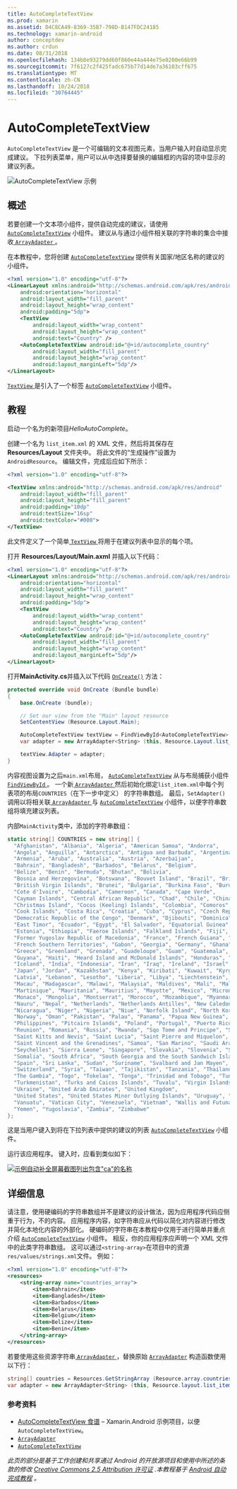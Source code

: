 ```yaml
---
title: AutoCompleteTextView
ms.prod: xamarin
ms.assetid: D4C8CA49-8369-35B7-798D-B147FDC24185
ms.technology: xamarin-android
author: conceptdev
ms.author: crdun
ms.date: 08/31/2018
ms.openlocfilehash: 134b8e93279dd60f860e44a444e75e0200e66b99
ms.sourcegitcommit: 7f6127c2f425fadc675b77d14de7a36103cff675
ms.translationtype: MT
ms.contentlocale: zh-CN
ms.lasthandoff: 10/24/2018
ms.locfileid: "30764445"
---
```

# <a name="auto-complete"></a>AutoCompleteTextView

`AutoCompleteTextView` 是一个可编辑的文本视图元素，当用户输入时自动显示完成建议。 下拉列表菜单，用户可以从中选择要替换的编辑框的内容的项中显示的建议列表。

![AutoCompleteTextView 示例](images/auto-complete.png)

## <a name="overview"></a>概述

若要创建一个文本项小组件，提供自动完成的建议，请使用 [`AutoCompleteTextView`](https://developer.xamarin.com/api/type/Android.Widget.AutoCompleteTextView/)
小组件。 建议从与通过小组件相关联的字符串的集合中接收[ `ArrayAdapter` ](https://developer.xamarin.com/api/type/Android.Widget.ArrayAdapter/)。

在本教程中，您将创建 [`AutoCompleteTextView`](https://developer.xamarin.com/api/type/Android.Widget.AutoCompleteTextView/)
提供有关国家/地区名称的建议的小组件。

```xml
<?xml version="1.0" encoding="utf-8"?>
<LinearLayout xmlns:android="http://schemas.android.com/apk/res/android"
    android:orientation="horizontal"
    android:layout_width="fill_parent"
    android:layout_height="wrap_content"
    android:padding="5dp">
    <TextView
        android:layout_width="wrap_content"
        android:layout_height="wrap_content"
        android:text="Country" />
    <AutoCompleteTextView android:id="@+id/autocomplete_country"
        android:layout_width="fill_parent"
        android:layout_height="wrap_content"
        android:layout_marginLeft="5dp"/>
</LinearLayout>
```

[ `TextView` ](https://developer.xamarin.com/api/type/Android.Widget.TextView/)是引入了一个标签 [`AutoCompleteTextView`](https://developer.xamarin.com/api/type/Android.Widget.AutoCompleteTextView/)
小组件。


## <a name="tutorial"></a>教程

启动一个名为的新项目*HelloAutoComplete*。

创建一个名为 `list_item.xml` 的 XML 文件，然后将其保存在 **Resources/Layout** 文件夹中。 将此文件的“生成操作”设置为 `AndroidResource`。 编辑文件，完成后应如下所示：

```xml
<?xml version="1.0" encoding="utf-8"?>

<TextView xmlns:android="http://schemas.android.com/apk/res/android"
    android:layout_width="fill_parent"
    android:layout_height="fill_parent"
    android:padding="10dp"
    android:textSize="16sp"
    android:textColor="#000">
</TextView>
```

此文件定义了一个简单[ `TextView` ](https://developer.xamarin.com/api/type/Android.Widget.TextView/)将用于在建议列表中显示的每个项。

打开 **Resources/Layout/Main.axml** 并插入以下代码：

```xml
<?xml version="1.0" encoding="utf-8"?>
<LinearLayout xmlns:android="http://schemas.android.com/apk/res/android"
    android:orientation="horizontal"
    android:layout_width="fill_parent"
    android:layout_height="wrap_content"
    android:padding="5dp">
    <TextView
        android:layout_width="wrap_content"
        android:layout_height="wrap_content"
        android:text="Country" />
    <AutoCompleteTextView android:id="@+id/autocomplete_country"
        android:layout_width="fill_parent"
        android:layout_height="wrap_content"
        android:layout_marginLeft="5dp"/>
</LinearLayout>
```

打开**MainActivity.cs**并插入以下代码 [`OnCreate()`](https://developer.xamarin.com/api/member/Android.App.Activity.OnCreate/(Android.OS.Bundle))
方法：

```csharp
protected override void OnCreate (Bundle bundle)
{
    base.OnCreate (bundle);

    // Set our view from the "Main" layout resource
    SetContentView (Resource.Layout.Main);

    AutoCompleteTextView textView = FindViewById<AutoCompleteTextView> (Resource.Id.autocomplete_country);
    var adapter = new ArrayAdapter<String> (this, Resource.Layout.list_item, COUNTRIES);

    textView.Adapter = adapter;
}
```

内容视图设置为之后`main.xml`布局， [`AutoCompleteTextView`](https://developer.xamarin.com/api/type/Android.Widget.AutoCompleteTextView/)
从与布局捕获小组件[ `FindViewById` ](https://developer.xamarin.com/api/member/Android.App.Activity.FindViewById/)。 一个新[ `ArrayAdapter` ](https://developer.xamarin.com/api/type/Android.Widget.ArrayAdapter/)然后初始化绑定`list_item.xml`中每个列表项的布局`COUNTRIES`（在下一步中定义） 的字符串数组。 最后，`SetAdapter()`调用以将相关联[ `ArrayAdapter` ](https://developer.xamarin.com/api/type/Android.Widget.ArrayAdapter/)与 [`AutoCompleteTextView`](https://developer.xamarin.com/api/type/Android.Widget.AutoCompleteTextView/)
小组件，以便字符串数组将填充建议列表。

内部`MainActivity`类中，添加的字符串数组：

```csharp
static string[] COUNTRIES = new string[] {
  "Afghanistan", "Albania", "Algeria", "American Samoa", "Andorra",
  "Angola", "Anguilla", "Antarctica", "Antigua and Barbuda", "Argentina",
  "Armenia", "Aruba", "Australia", "Austria", "Azerbaijan",
  "Bahrain", "Bangladesh", "Barbados", "Belarus", "Belgium",
  "Belize", "Benin", "Bermuda", "Bhutan", "Bolivia",
  "Bosnia and Herzegovina", "Botswana", "Bouvet Island", "Brazil", "British Indian Ocean Territory",
  "British Virgin Islands", "Brunei", "Bulgaria", "Burkina Faso", "Burundi",
  "Cote d'Ivoire", "Cambodia", "Cameroon", "Canada", "Cape Verde",
  "Cayman Islands", "Central African Republic", "Chad", "Chile", "China",
  "Christmas Island", "Cocos (Keeling) Islands", "Colombia", "Comoros", "Congo",
  "Cook Islands", "Costa Rica", "Croatia", "Cuba", "Cyprus", "Czech Republic",
  "Democratic Republic of the Congo", "Denmark", "Djibouti", "Dominica", "Dominican Republic",
  "East Timor", "Ecuador", "Egypt", "El Salvador", "Equatorial Guinea", "Eritrea",
  "Estonia", "Ethiopia", "Faeroe Islands", "Falkland Islands", "Fiji", "Finland",
  "Former Yugoslav Republic of Macedonia", "France", "French Guiana", "French Polynesia",
  "French Southern Territories", "Gabon", "Georgia", "Germany", "Ghana", "Gibraltar",
  "Greece", "Greenland", "Grenada", "Guadeloupe", "Guam", "Guatemala", "Guinea", "Guinea-Bissau",
  "Guyana", "Haiti", "Heard Island and McDonald Islands", "Honduras", "Hong Kong", "Hungary",
  "Iceland", "India", "Indonesia", "Iran", "Iraq", "Ireland", "Israel", "Italy", "Jamaica",
  "Japan", "Jordan", "Kazakhstan", "Kenya", "Kiribati", "Kuwait", "Kyrgyzstan", "Laos",
  "Latvia", "Lebanon", "Lesotho", "Liberia", "Libya", "Liechtenstein", "Lithuania", "Luxembourg",
  "Macau", "Madagascar", "Malawi", "Malaysia", "Maldives", "Mali", "Malta", "Marshall Islands",
  "Martinique", "Mauritania", "Mauritius", "Mayotte", "Mexico", "Micronesia", "Moldova",
  "Monaco", "Mongolia", "Montserrat", "Morocco", "Mozambique", "Myanmar", "Namibia",
  "Nauru", "Nepal", "Netherlands", "Netherlands Antilles", "New Caledonia", "New Zealand",
  "Nicaragua", "Niger", "Nigeria", "Niue", "Norfolk Island", "North Korea", "Northern Marianas",
  "Norway", "Oman", "Pakistan", "Palau", "Panama", "Papua New Guinea", "Paraguay", "Peru",
  "Philippines", "Pitcairn Islands", "Poland", "Portugal", "Puerto Rico", "Qatar",
  "Reunion", "Romania", "Russia", "Rwanda", "Sqo Tome and Principe", "Saint Helena",
  "Saint Kitts and Nevis", "Saint Lucia", "Saint Pierre and Miquelon",
  "Saint Vincent and the Grenadines", "Samoa", "San Marino", "Saudi Arabia", "Senegal",
  "Seychelles", "Sierra Leone", "Singapore", "Slovakia", "Slovenia", "Solomon Islands",
  "Somalia", "South Africa", "South Georgia and the South Sandwich Islands", "South Korea",
  "Spain", "Sri Lanka", "Sudan", "Suriname", "Svalbard and Jan Mayen", "Swaziland", "Sweden",
  "Switzerland", "Syria", "Taiwan", "Tajikistan", "Tanzania", "Thailand", "The Bahamas",
  "The Gambia", "Togo", "Tokelau", "Tonga", "Trinidad and Tobago", "Tunisia", "Turkey",
  "Turkmenistan", "Turks and Caicos Islands", "Tuvalu", "Virgin Islands", "Uganda",
  "Ukraine", "United Arab Emirates", "United Kingdom",
  "United States", "United States Minor Outlying Islands", "Uruguay", "Uzbekistan",
  "Vanuatu", "Vatican City", "Venezuela", "Vietnam", "Wallis and Futuna", "Western Sahara",
  "Yemen", "Yugoslavia", "Zambia", "Zimbabwe"
};
```

这是当用户键入到将在下拉列表中提供的建议的列表 [`AutoCompleteTextView`](https://developer.xamarin.com/api/type/Android.Widget.AutoCompleteTextView/)
小组件。

运行该应用程序。 键入时，应看到类似如下：

[![示例自动补全屏幕截图列出包含"ca"的名称](auto-complete-images/helloautocomplete.png)](auto-complete-images/helloautocomplete.png#lightbox)



## <a name="more-information"></a>详细信息

请注意，使用硬编码的字符串数组并不是建议的设计做法，因为应用程序代码应侧重于行为，不的内容。 应用程序内容，如字符串应从代码以简化对内容进行修改并简化本地化内容的外部化。 硬编码的字符串在本教程中仅用于进行简单并重点介绍 [`AutoCompleteTextView`](https://developer.xamarin.com/api/type/Android.Widget.AutoCompleteTextView/)
小组件。 相反，你的应用程序应声明一个 XML 文件中的此类字符串数组。 这可以通过`<string-array>`在项目中的资源`res/values/strings.xml`文件。 例如：

```xml
<?xml version="1.0" encoding="utf-8"?>
<resources>
    <string-array name="countries_array">
        <item>Bahrain</item>
        <item>Bangladesh</item>
        <item>Barbados</item>
        <item>Belarus</item>
        <item>Belgium</item>
        <item>Belize</item>
        <item>Benin</item>
    </string-array>
</resources>
```

若要使用这些资源字符串[ `ArrayAdapter` ](https://developer.xamarin.com/api/type/Android.Widget.ArrayAdapter/)，替换原始 [`ArrayAdapter`](https://developer.xamarin.com/api/type/Android.Widget.ArrayAdapter/)
构造函数使用以下行：

```csharp
string[] countries = Resources.GetStringArray (Resource.array.countries_array);
var adapter = new ArrayAdapter<String> (this, Resource.layout.list_item, countries);
```


### <a name="references"></a>参考资料

-   [AutoCompleteTextView 食谱](https://github.com/xamarin/recipes/tree/master/Recipes/android/controls/autocomplete_text_view/add_an_autocomplete_text_input) &ndash; Xamarin.Android 示例项目，以便`AutoCompleteTextView`。
-   [`ArrayAdapter`](https://developer.xamarin.com/api/type/Android.Widget.ArrayAdapter/)
-   [`AutoCompleteTextView`](https://developer.xamarin.com/api/type/Android.Widget.AutoCompleteTextView/)

*此页的部分是基于工作创建和共享通过 Android 的开放源项目和使用中所述的条款的修改*
 [ *Creative Commons 2.5 Attribution 许可证*](http://creativecommons.org/licenses/by/2.5/) *.本教程基于*
 [ *Android 自动完成教程*](http://developer.android.com/resources/tutorials/views/hello-autocomplete.html)
 *。*
